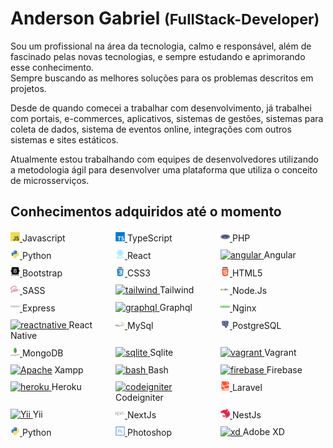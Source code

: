 # Anderson Gabriel <small>(FullStack-Developer)</small>

Sou um profissional na área da tecnologia, calmo e responsável, além de fascinado pelas novas tecnologias, e sempre estudando e aprimorando esse conhecimento.<br/>
Sempre buscando as melhores soluções para os problemas descritos em projetos.

Desde de quando comecei a trabalhar com desenvolvimento, já trabalhei com portais, e-commerces, aplicativos, sistemas de gestões, sistemas para coleta de dados, sistema de eventos online, integrações com outros sistemas e sites estáticos.

Atualmente estou trabalhando com equipes de desenvolvedores utilizando a metodologia ágil para desenvolver uma plataforma que utiliza o conceito de microsserviços.

## Conhecimentos adquiridos até o momento

<div id="list-knowledge">
  <div>
    <a href="https://developer.mozilla.org/en-US/docs/Web/JavaScript" target="_blank">
      <img src="https://raw.githubusercontent.com/devicons/devicon/master/icons/javascript/javascript-original.svg" alt="javascript" width="15" height="15"/> 
    </a> Javascript
  </div>

  <div>
    <a href="https://www.typescriptlang.org/" target="_blank">
      <img src="https://raw.githubusercontent.com/devicons/devicon/master/icons/typescript/typescript-original.svg" alt="typescript" width="15" height="15"/> 
    </a>  TypeScript
  </div>

  <div>
    <a href="https://www.php.net" target="_blank">
      <img src="https://raw.githubusercontent.com/devicons/devicon/master/icons/php/php-original.svg" alt="php" width="15" height="15"/> 
    </a> PHP
  </div>

  <div>
    <a href="https://www.python.org" target="_blank">
      <img src="https://raw.githubusercontent.com/devicons/devicon/master/icons/python/python-original.svg" alt="python" width="15" height="15"/> 
    </a>  Python
  </div>

  <div>
    <a href="https://reactjs.org/" target="_blank">
      <img src="https://raw.githubusercontent.com/devicons/devicon/master/icons/react/react-original-wordmark.svg" alt="react" width="15" height="15"/> 
    </a> React
  </div>

  <div>
    <a href="https://angular.io" target="_blank">
      <img src="https://angular.io/assets/images/logos/angular/angular.svg" alt="angular" width="15" height="15"/> 
    </a>  Angular
  </div>

  <div>
    <a href="https://getbootstrap.com" target="_blank">
      <img src="https://raw.githubusercontent.com/devicons/devicon/master/icons/bootstrap/bootstrap-plain-wordmark.svg" alt="bootstrap" width="15" height="15"/> 
    </a> Bootstrap
  </div>

  <div>
    <a href="https://www.w3schools.com/css/" target="_blank">
      <img src="https://raw.githubusercontent.com/devicons/devicon/master/icons/css3/css3-original-wordmark.svg" alt="css3" width="15" height="15"/> 
    </a> CSS3
  </div>

  <div>
    <a href="https://www.w3.org/html/" target="_blank">
      <img src="https://raw.githubusercontent.com/devicons/devicon/master/icons/html5/html5-original-wordmark.svg" alt="html5" width="15" height="15"/> 
    </a> HTML5
  </div>

  <div>
    <a href="https://sass-lang.com" target="_blank">
      <img src="https://raw.githubusercontent.com/devicons/devicon/master/icons/sass/sass-original.svg" alt="sass" width="15" height="15"/> 
    </a> SASS
  </div>

  <div>
    <a href="https://tailwindcss.com/" target="_blank">
      <img src="https://www.vectorlogo.zone/logos/tailwindcss/tailwindcss-icon.svg" alt="tailwind" width="15" height="15"/> 
    </a> Tailwind
  </div>

  <div>
    <a href="https://nodejs.org" target="_blank">
      <img src="https://raw.githubusercontent.com/devicons/devicon/master/icons/nodejs/nodejs-original-wordmark.svg" alt="nodejs" width="15" height="15"/> 
    </a> Node.Js
  </div>

  <div>
    <a href="https://expressjs.com" target="_blank">
      <img src="https://raw.githubusercontent.com/devicons/devicon/master/icons/express/express-original-wordmark.svg" alt="express" width="15" height="15"/> 
    </a> Express
  </div>

  <div>
    <a href="https://graphql.org" target="_blank">
      <img src="https://www.vectorlogo.zone/logos/graphql/graphql-icon.svg" alt="graphql" width="15" height="15"/> 
    </a> Graphql
  </div>

  <div>
    <a href="https://www.nginx.com" target="_blank">
      <img src="https://raw.githubusercontent.com/devicons/devicon/master/icons/nginx/nginx-original.svg" alt="nginx" width="15" height="15"/> 
    </a> Nginx 
  </div>

  <div>
    <a href="https://reactnative.dev/" target="_blank">
      <img src="https://reactnative.dev/img/header_logo.svg" alt="reactnative" width="15" height="15"/> 
    </a> React Native
  </div>

  <div>
    <a href="https://www.mysql.com/" target="_blank">
      <img src="https://raw.githubusercontent.com/devicons/devicon/master/icons/mysql/mysql-original-wordmark.svg" alt="mysql" width="15" height="15"/> 
    </a> MySql
  </div>

  <div>
    <a href="https://www.postgresql.org/" target="_blank">
      <img src="images/postgresql.svg" alt="mysql" width="15" height="15"/> 
    </a> PostgreSQL
  </div>

   <div>
    <a href="https://www.mongodb.com/" target="_blank">
      <img src="https://raw.githubusercontent.com/devicons/devicon/master/icons/mongodb/mongodb-original-wordmark.svg" alt="mongodb" width="15" height="15"/> 
    </a>MongoDB
  </div>

  <div>
    <a href="https://www.sqlite.org/" target="_blank">
      <img src="https://www.vectorlogo.zone/logos/sqlite/sqlite-icon.svg" alt="sqlite" width="15" height="15"/> 
    </a> Sqlite
  </div>

  <div>
    <a href="https://www.vagrantup.com/" target="_blank">
      <img src="https://www.vectorlogo.zone/logos/vagrantup/vagrantup-icon.svg" alt="vagrant" width="15" height="15"/> 
    </a> Vagrant 
  </div>

  <div>
    <a href="https://www.apache.org/" target="_blank"><img src="https://cdn.iconscout.com/icon/free/png-256/apache-8-1174973.png" width="15" height="15" alt="Apache" /></a> Xampp</div>

  <div>
    <a href="https://www.gnu.org/software/bash/" target="_blank">
      <img src="https://www.vectorlogo.zone/logos/gnu_bash/gnu_bash-icon.svg" alt="bash" width="15" height="15"/> 
    </a> Bash
  </div>

  <div>
    <a href="https://firebase.google.com/" target="_blank">
      <img src="https://www.vectorlogo.zone/logos/firebase/firebase-icon.svg" alt="firebase" width="15" height="15"/> 
    </a> Firebase
  </div>

  <div>
    <a href="https://heroku.com" target="_blank">
      <img src="https://www.vectorlogo.zone/logos/heroku/heroku-icon.svg" alt="heroku" width="15" height="15"/> 
    </a> Heroku
  </div>

  <div>
    <a href="https://codeigniter.com" target="_blank">
      <img src="https://cdn.worldvectorlogo.com/logos/codeigniter.svg" alt="codeigniter" width="15" height="15"/> 
    </a> Codeigniter
  </div>

  <div>
    <a href="https://laravel.com/" target="_blank">
      <img src="https://raw.githubusercontent.com/devicons/devicon/master/icons/laravel/laravel-plain-wordmark.svg" alt="laravel" width="15" height="15"/> 
    </a> Laravel
  </div>

  <div>
    <a href="https://www.yiiframework.com/" target="_blank">
      <img src="https://cdn.iconscout.com/icon/free/png-256/yii-283048.png" alt="Yii" width="15" height="15" />
    </a> Yii 
  </div>

  <div>
    <a href="https://nextjs.org/" target="_blank"> 
      <img src="images/nextjs.png" alt="Next.Js" width="15" height="15" />
    </a> NextJs
  </div>

  <div>
    <a href="https://nestjs.com/" target="_blank"> 
      <img src="images/nestjs.svg" alt="Nest.Js" width="15" height="15" />
    </a> NestJs
  </div>

  <div>
    <a href="https://www.python.org" target="_blank">
      <img src="https://raw.githubusercontent.com/devicons/devicon/master/icons/python/python-original.svg" alt="python" width="15" height="15"/> 
    </a> Python
  </div>

  <div>
    <a href="https://www.photoshop.com/en" target="_blank">
      <img src="https://raw.githubusercontent.com/devicons/devicon/master/icons/photoshop/photoshop-line.svg" alt="photoshop" width="15" height="15"/> 
    </a> Photoshop
  </div>

  <div>
    <a href="https://www.adobe.com/products/xd.html" target="_blank">
      <img src="https://cdn.worldvectorlogo.com/logos/adobe-xd.svg" alt="xd" width="15" height="15"/> 
    </a> Adobe XD
  </div>
</div>

<style>
  #list-knowledge {
    display: grid;
    grid-template-columns: 1fr 1fr;
    grid-row-gap: 10px; 
    margin-top: 20px;
    max-width: 992px;
  }

  @media(min-width: 768px) {
    #list-knowledge {
      display: grid;
      grid-template-columns: 1fr 1fr 1fr;
    }
  }

  @media(min-width: 992px) {
    #list-knowledge {
      display: grid;
      grid-template-columns: 1fr 1fr 1fr 1fr;
    }
  }
</style>